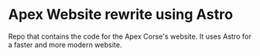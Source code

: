 # Apex Website rewrite using Astro

Repo that contains the code for the Apex Corse's website. It uses Astro for a faster and more modern website.